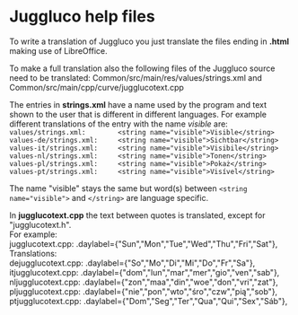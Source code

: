 # Juggluco help files
To write a translation of Juggluco you just translate the files ending in **.html** making use of LibreOffice.

To make a full translation also the following files of the
Juggluco source need to be translated: Common/src/main/res/values/strings.xml and Common/src/main/cpp/curve/jugglucotext.cpp

The entries in ****strings.xml**** have a name used by the program and text shown to the user that is different in different languages.
For example different translations of the entry with the name *visible* are:
`values/strings.xml:		<string name="visible">Visible</string>`  
`values-de/strings.xml:		<string name="visible">Sichtbar</string>`  
`values-it/strings.xml:		<string name="visible">Visibile</string>`  
`values-nl/strings.xml:		<string name="visible">Tonen</string>`  
`values-pl/strings.xml:		<string name="visible">Pokaż</string>`  
`values-pt/strings.xml:		<string name="visible">Visível</string>`  

The name "visible" stays the same but word(s) between `<string name="visible">` and `</string>` are language specific.  
  
In ****jugglucotext.cpp**** the text between quotes is translated, except for "jugglucotext.h".  
For example:  
jugglucotext.cpp:	.daylabel={"Sun","Mon","Tue","Wed","Thu","Fri","Sat"},  
Translations:  
dejugglucotext.cpp:	.daylabel={"So","Mo","Di","Mi","Do","Fr","Sa"},  
itjugglucotext.cpp:	.daylabel={"dom","lun","mar","mer","gio","ven","sab"},  
nljugglucotext.cpp:	.daylabel={"zon","maa","din","woe","don","vri","zat"},  
pljugglucotext.cpp:	.daylabel={"nie","pon","wto","śro","czw","pią","sob"},  
ptjugglucotext.cpp:	.daylabel={"Dom","Seg","Ter","Qua","Qui","Sex","Sáb"},  
  
